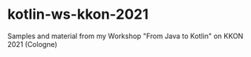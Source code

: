 # kotlin-ws-kkon-2021
Samples and material from my Workshop "From Java to Kotlin" on KKON 2021 (Cologne)

